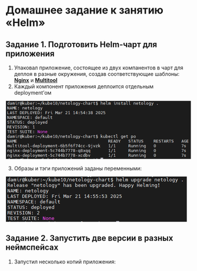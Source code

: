 # Домашнее задание к занятию «Helm»

## Задание 1. Подготовить Helm-чарт для приложения
1. Упаковал приложение, состоящее из двух компанентов в чарт для деплоя в разные окружения, создав соответствующие шаблоны: [**Nginx**](https://github.com/Granit16/Netology/blob/main/netology/kubernetes/10/yaml/nginx-dep.yaml) и [**Multitool**](https://github.com/Granit16/Netology/blob/main/netology/kubernetes/10/yaml/multitool-dep.yaml)
2. Каждый компонент приложения деплоится отдельным deployment’ом

![](https://github.com/Granit16/Netology/blob/main/netology/kubernetes/10/pics/install.png)

3. Образы и тэги приложений заданы переменными:

![](https://github.com/Granit16/Netology/blob/main/netology/kubernetes/10/pics/upgrade.png)
   

## Задание 2. Запустить две версии в разных неймспейсах

1. Запустил несколько копий приложения:
   
